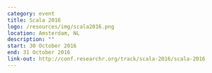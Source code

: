 ```yaml
---
category: event
title: Scala 2016
logo: /resources/img/scala2016.png
location: Amsterdam, NL
description: ""
start: 30 October 2016
end: 31 October 2016
link-out: http://conf.researchr.org/track/scala-2016/scala-2016
---
```

